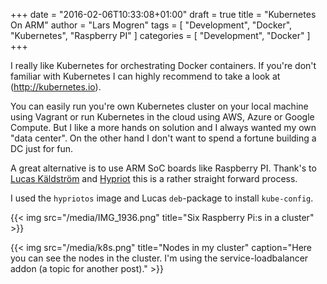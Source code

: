 +++
date = "2016-02-06T10:33:08+01:00"
draft = true
title = "Kubernetes On ARM"
author = "Lars Mogren"
tags = [ "Development", "Docker", "Kubernetes", "Raspberry PI" ]
categories = [ "Development", "Docker" ]
+++

I really like Kubernetes for orchestrating Docker containers. If you're don't
familiar with Kubernetes I can highly recommend to take a look at
(http://kubernetes.io).
<!--more-->

You can easily run you're own Kubernetes cluster on your local machine using
Vagrant or run Kubernetes in the cloud using AWS, Azure or Google Compute.
But I like a more hands on solution and I always wanted my own "data center".
On the other hand I don't want to spend a fortune building a DC just for fun.

A great alternative is to use ARM SoC boards like Raspberry PI. Thank's to
[Lucas Käldström](https://github.com/luxas) and
[Hypriot](http://blog.hypriot.com/) this is a rather straight forward process.

I used the `hypriotos` image and Lucas `deb`-package to install `kube-config`.

{{< img src="/media/IMG_1936.png" title="Six Raspberry Pi:s in a cluster" >}}

{{< img src="/media/k8s.png" title="Nodes in my cluster" caption="Here you can see the nodes in the cluster. I'm using the service-loadbalancer addon (a topic for another post)." >}}
